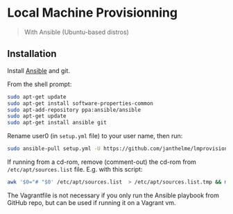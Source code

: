 # Local Machine Provisionning
> With Ansible (Ubuntu-based distros)

## Installation

Install [Ansible](https://docs.ansible.com/ansible/2.3/intro_installation.html) and git.

From the shell prompt:
```sh
sudo apt-get update
sudo apt-get install software-properties-common
sudo apt-add-repository ppa:ansible/ansible
sudo apt-get update
sudo apt-get install ansible git
```
Rename user0 (in `setup.yml` file) to your user name, then run:
```sh
sudo ansible-pull setup.yml -U https://github.com/janthelme/lmprovision.git
```
If running from a cd-rom, remove (comment-out) the cd-rom from `/etc/apt/sources.list` file. E.g. with this script:
```sh
awk '$0="# "$0' /etc/apt/sources.list  > /etc/apt/sources.list.tmp && mv /etc/apt/sources.list.tmp /etc/apt/sources.list
```
The Vagrantfile is not necessary if you only run the Ansible playbook from GitHub repo, but can be used if running it on a Vagrant vm.
